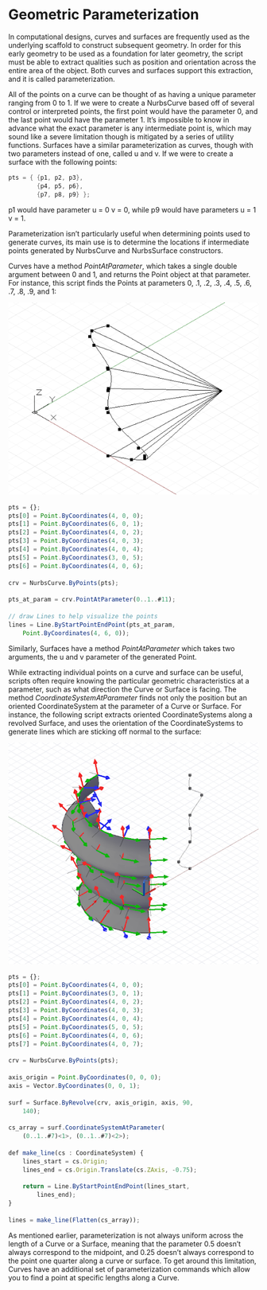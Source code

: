 # Geometric Parameterization

In computational designs, curves and surfaces are frequently used as the underlying scaffold to construct subsequent geometry. In order for this early geometry to be used as a foundation for later geometry, the script must be able to extract qualities such as position and orientation across the entire area of the object. Both curves and surfaces support this extraction, and it is called parameterization. 

All of the points on a curve can be thought of as having a unique parameter ranging from 0 to 1. If we were to create a NurbsCurve based off of several control or interpreted points, the first point would have the parameter 0, and the last point would have the parameter 1. It’s impossible to know in advance what the exact parameter is any intermediate point is, which may sound like a severe limitation though is mitigated by a series of utility functions. Surfaces have a similar parameterization as curves, though with two parameters instead of one, called u and v. If we were to create a surface with the following points:

```C#
pts = { {p1, p2, p3},
        {p4, p5, p6},
        {p7, p8, p9} };
```

p1 would have parameter u = 0 v = 0, while p9 would have parameters u = 1 v = 1.

Parameterization isn’t particularly useful when determining points used to generate curves, its main use is to determine the locations if intermediate points generated by NurbsCurve and NurbsSurface constructors.

Curves have a method *PointAtParameter*, which takes a single double argument between 0 and 1, and returns the Point object at that parameter. For instance, this script finds the Points at parameters 0, .1, .2, .3, .4, .5, .6, .7, .8, .9, and 1:

![](images/B-7/GeometricParameterization_01.png)

```js
pts = {};
pts[0] = Point.ByCoordinates(4, 0, 0);
pts[1] = Point.ByCoordinates(6, 0, 1);
pts[2] = Point.ByCoordinates(4, 0, 2);
pts[3] = Point.ByCoordinates(4, 0, 3);
pts[4] = Point.ByCoordinates(4, 0, 4);
pts[5] = Point.ByCoordinates(3, 0, 5);
pts[6] = Point.ByCoordinates(4, 0, 6);

crv = NurbsCurve.ByPoints(pts);

pts_at_param = crv.PointAtParameter(0..1..#11);

// draw Lines to help visualize the points
lines = Line.ByStartPointEndPoint(pts_at_param, 
    Point.ByCoordinates(4, 6, 0));
```

Similarly, Surfaces have a method *PointAtParameter* which takes two arguments, the u and v parameter of the generated Point.

While extracting individual points on a curve and surface can be useful, scripts often require knowing the particular geometric characteristics at a parameter, such as what direction the Curve or Surface is facing. The method *CoordinateSystemAtParameter* finds not only the position but an oriented CoordinateSystem at the parameter of a Curve or Surface. For instance, the following script extracts oriented CoordinateSystems along a revolved Surface, and uses the orientation of the CoordinateSystems to generate lines which are sticking off normal to the surface:

![](images/B-7/GeometricParameterization_02.png)

```js
pts = {};
pts[0] = Point.ByCoordinates(4, 0, 0);
pts[1] = Point.ByCoordinates(3, 0, 1);
pts[2] = Point.ByCoordinates(4, 0, 2);
pts[3] = Point.ByCoordinates(4, 0, 3);
pts[4] = Point.ByCoordinates(4, 0, 4);
pts[5] = Point.ByCoordinates(5, 0, 5);
pts[6] = Point.ByCoordinates(4, 0, 6);
pts[7] = Point.ByCoordinates(4, 0, 7);

crv = NurbsCurve.ByPoints(pts);

axis_origin = Point.ByCoordinates(0, 0, 0);
axis = Vector.ByCoordinates(0, 0, 1);

surf = Surface.ByRevolve(crv, axis_origin, axis, 90,
    140);

cs_array = surf.CoordinateSystemAtParameter(
    (0..1..#7)<1>, (0..1..#7)<2>);

def make_line(cs : CoordinateSystem) { 
	lines_start = cs.Origin;
    lines_end = cs.Origin.Translate(cs.ZAxis, -0.75);
    
    return = Line.ByStartPointEndPoint(lines_start, 
        lines_end);
}

lines = make_line(Flatten(cs_array));
```

As mentioned earlier, parameterization is not always uniform across the length of a Curve or a Surface, meaning that the parameter 0.5 doesn’t always correspond to the midpoint, and 0.25 doesn’t always correspond to the point one quarter along a curve or surface. To get around this limitation, Curves have an additional set of parameterization commands which allow you to find a point at specific lengths along a Curve.
